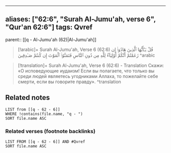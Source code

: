 
---
aliases: ["62:6", "Surah Al-Jumu'ah, verse 6", "Qur'an 62:6"]
tags: Qvref
---

parent:: [[q - Al-Jumu'ah (62)|Al-Jumu'ah]]

> [!arabic]+ Surah Al-Jumu'ah, Verse 6 (62:6)
> <span class="quran-arabic">قُلْ يَـٰٓأَيُّهَا ٱلَّذِينَ هَادُوٓا۟ إِن زَعَمْتُمْ أَنَّكُمْ أَوْلِيَآءُ لِلَّهِ مِن دُونِ ٱلنَّاسِ فَتَمَنَّوُا۟ ٱلْمَوْتَ إِن كُنتُمْ صَـٰدِقِينَ</span>
^arabic

> [!translation]+ Surah Al-Jumu'ah, Verse 6 (62:6) - Translation
> Скажи: «О исповедующие иудаизм! Если вы полагаете, что только вы среди людей являетесь угодниками Аллаха, то пожелайте себе смерти, если вы говорите правду».
^translation



## Related notes
```dataview
LIST from [[q - 62 - 6]]
WHERE !contains(file.name, "q - ")
SORT file.name ASC
```

### Related verses (footnote backlinks)
```dataview
LIST FROM [[q - 62 - 6]] AND #Qvref
SORT file.name ASC
```

